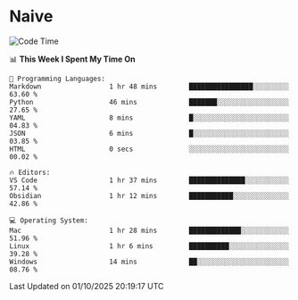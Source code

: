# Naive
<!-- ## 日拱一卒，功不唐捐 -->
<!-- [![GitHub Streak](https://streak-stats.demolab.com/?user=XiaoXKKK)](https://git.io/streak-stats) -->
<!--START_SECTION:waka-->
![Code Time](http://img.shields.io/badge/Code%20Time-809%20hrs%2037%20mins-blue)

📊 **This Week I Spent My Time On** 

```text
💬 Programming Languages: 
Markdown                 1 hr 48 mins        ████████████████░░░░░░░░░   63.60 % 
Python                   46 mins             ███████░░░░░░░░░░░░░░░░░░   27.65 % 
YAML                     8 mins              █░░░░░░░░░░░░░░░░░░░░░░░░   04.83 % 
JSON                     6 mins              █░░░░░░░░░░░░░░░░░░░░░░░░   03.85 % 
HTML                     0 secs              ░░░░░░░░░░░░░░░░░░░░░░░░░   00.02 % 

🔥 Editors: 
VS Code                  1 hr 37 mins        ██████████████░░░░░░░░░░░   57.14 % 
Obsidian                 1 hr 12 mins        ███████████░░░░░░░░░░░░░░   42.86 % 

💻 Operating System: 
Mac                      1 hr 28 mins        █████████████░░░░░░░░░░░░   51.96 % 
Linux                    1 hr 6 mins         ██████████░░░░░░░░░░░░░░░   39.28 % 
Windows                  14 mins             ██░░░░░░░░░░░░░░░░░░░░░░░   08.76 % 
```


 Last Updated on 01/10/2025 20:19:17 UTC
<!--END_SECTION:waka-->

